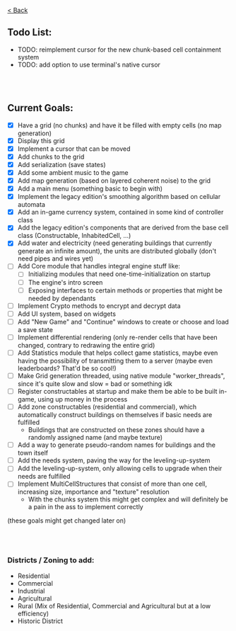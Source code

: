 [&lt; Back](../README.md#readme)  
  
## Todo List:
- TODO: reimplement cursor for the new chunk-based cell containment system
- TODO: add option to use terminal's native cursor


<br><br>


## Current Goals:
- [x] Have a grid (no chunks) and have it be filled with empty cells (no map generation)
- [x] Display this grid
- [x] Implement a cursor that can be moved
- [x] Add chunks to the grid
- [x] Add serialization (save states)
- [x] Add some ambient music to the game
- [x] Add map generation (based on layered coherent noise) to the grid
- [x] Add a main menu (something basic to begin with)
- [x] Implement the legacy edition's smoothing algorithm based on cellular automata
- [x] Add an in-game currency system, contained in some kind of controller class
- [x] Add the legacy edition's components that are derived from the base cell class (Constructable, InhabitedCell, ...)
- [x] Add water and electricity (need generating buildings that currently generate an infinite amount), the units are distributed globally (don't need pipes and wires yet)
- [ ] Add Core module that handles integral engine stuff like:
    - [ ] Initializing modules that need one-time-initialization on startup
    - [ ] The engine's intro screen
    - [ ] Exposing interfaces to certain methods or properties that might be needed by dependants
- [ ] Implement Crypto methods to encrypt and decrypt data
- [ ] Add UI system, based on widgets
- [ ] Add "New Game" and "Continue" windows to create or choose and load a save state
- [ ] Implement differential rendering (only re-render cells that have been changed, contrary to redrawing the entire grid)
- [ ] Add Statistics module that helps collect game statistics, maybe even having the possibility of transmitting them to a server (maybe even leaderboards? That'd be so cool!)
- [ ] Make Grid generation threaded, using native module "worker_threads", since it's quite slow and slow = bad or something idk
- [ ] Register constructables at startup and make them be able to be built in-game, using up money in the process
- [ ] Add zone constructables (residential and commercial), which automatically construct buildings on themselves if basic needs are fulfilled
    - Buildings that are constructed on these zones should have a randomly assigned name (and maybe texture)
- [ ] Add a way to generate pseudo-random names for buildings and the town itself
- [ ] Add the needs system, paving the way for the leveling-up-system
- [ ] Add the leveling-up-system, only allowing cells to upgrade when their needs are fulfilled
- [ ] Implement MultiCellStructures that consist of more than one cell, increasing size, importance and "texture" resolution
    - With the chunks system this might get complex and will definitely be a pain in the ass to implement correctly

(these goals might get changed later on)


<br><br>


### Districts / Zoning to add:
- Residential
- Commercial
- Industrial
- Agricultural
- Rural (Mix of Residential, Commercial and Agricultural but at a low efficiency)
- Historic District
